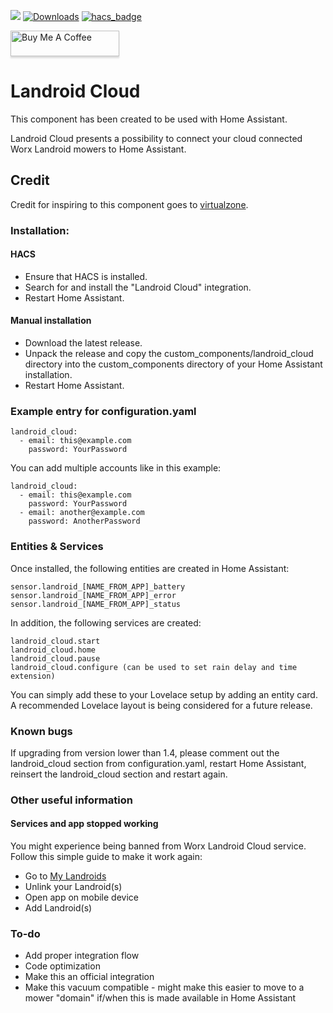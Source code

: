 [![](https://img.shields.io/github/release/mtrab/landroid_cloud/all.svg?style=plastic)](https://github.com/mtrab/landroid_cloud/releases)
[![Downloads](https://img.shields.io/github/downloads/MTrab/landroid_cloud/total.svg "Downloads")](https://github.com/Cigaras/IPTV.bundle/releases)
[![hacs_badge](https://img.shields.io/badge/HACS-Default-orange.svg?style=plastic)](https://github.com/custom-components/hacs)

<a href="https://www.buymeacoffee.com/mtrab" target="_blank"><img src="https://www.buymeacoffee.com/assets/img/custom_images/orange_img.png" alt="Buy Me A Coffee" style="height: 41px !important;width: 174px !important;box-shadow: 0px 3px 2px 0px rgba(190, 190, 190, 0.5) !important;-webkit-box-shadow: 0px 3px 2px 0px rgba(190, 190, 190, 0.5) !important;" ></a>

# Landroid Cloud

This component has been created to be used with Home Assistant.

Landroid Cloud presents a possibility to connect your cloud connected Worx Landroid mowers to Home Assistant.

## Credit

Credit for inspiring to this component goes to [virtualzone](https://github.com/virtualzone).

### Installation:

#### HACS

- Ensure that HACS is installed.
- Search for and install the "Landroid Cloud" integration.
- Restart Home Assistant.

#### Manual installation

- Download the latest release.
- Unpack the release and copy the custom_components/landroid_cloud directory into the custom_components directory of your Home Assistant installation.
- Restart Home Assistant.

### Example entry for configuration.yaml

```
landroid_cloud:
  - email: this@example.com
    password: YourPassword
```

You can add multiple accounts like in this example:

```
landroid_cloud:
  - email: this@example.com
    password: YourPassword
  - email: another@example.com
    password: AnotherPassword
```

### Entities & Services

Once installed, the following entities are created in Home Assistant:

```
sensor.landroid_[NAME_FROM_APP]_battery
sensor.landroid_[NAME_FROM_APP]_error
sensor.landroid_[NAME_FROM_APP]_status
```

In addition, the following services are created:

```
landroid_cloud.start
landroid_cloud.home
landroid_cloud.pause
landroid_cloud.configure (can be used to set rain delay and time extension)
```

You can simply add these to your Lovelace setup by adding an entity card. A recommended Lovelace layout is being considered for a future release.

### Known bugs

If upgrading from version lower than 1.4, please comment out the landroid_cloud section from configuration.yaml, restart Home Assistant, reinsert the landroid_cloud section and restart again.

### Other useful information
#### Services and app stopped working

You might experience being banned from Worx Landroid Cloud service.
Follow this simple guide to make it work again:
* Go to [My Landroids](https://account.worxlandroid.com/product-items)
* Unlink your Landroid(s)
* Open app on mobile device
* Add Landroid(s)

### To-do

* Add proper integration flow
* Code optimization
* Make this an official integration
* Make this vacuum compatible - might make this easier to move to a mower "domain" if/when this is made available in Home Assistant

